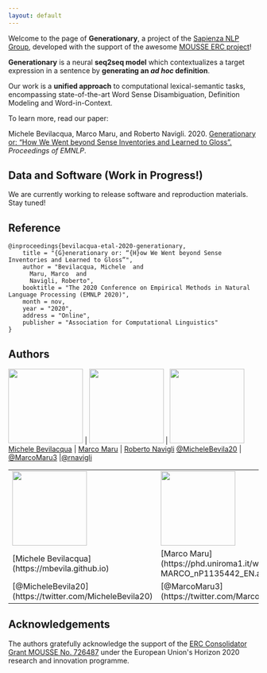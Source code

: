 ```yaml
---
layout: default
---
```

Welcome to the page of **Generationary**, a project of the [Sapienza NLP Group](http://nlp.uniroma1.it), developed with the support of the awesome [MOUSSE ERC project](http://mousse-project.org/)!

**Generationary** is a neural **seq2seq model** which contextualizes a target expression in a sentence by **generating an *ad hoc* definition**. 

Our work is a **unified approach** to computational lexical-semantic tasks, encompassing state-of-the-art Word Sense Disambiguation, Definition Modeling and Word-in-Context.

To learn more, read our paper:

Michele Bevilacqua, Marco Maru, and Roberto Navigli. 2020. [Generationary or: “How We Went beyond Sense Inventories and Learned to Gloss”.](res/EMNLP2020-Generationary.pdf) *Proceedings of EMNLP*.

## Data and Software (Work in Progress!)
We are currently working to release software and reproduction materials. Stay tuned!

## Reference
```
@inproceedings{bevilacqua-etal-2020-generationary,
    title = "{G}enerationary or: “{H}ow We Went beyond Sense Inventories and Learned to Gloss”",
    author = "Bevilacqua, Michele  and
      Maru, Marco  and
      Navigli, Roberto",
    booktitle = "The 2020 Conference on Empirical Methods in Natural Language Processing (EMNLP 2020)",
    month = nov,
    year = "2020",
    address = "Online",
    publisher = "Association for Computational Linguistics"
}
```

## Authors
             
<img src="https://sapienzanlp.github.io/babelpic/imgs/bevilacqua.jpg" width="150" height="150"> | <img src="https://sapienzanlp.github.io/babelpic/imgs/calabrese.jpg" width="150" height="150"> | <img src="https://sapienzanlp.github.io/babelpic/imgs/navigli.jpg" width="150" height="150"> 
[Michele Bevilacqua](https://mbevila.github.io) | [Marco Maru](https://phd.uniroma1.it/web/MARU-MARCO_nP1135442_EN.aspx) | [Roberto Navigli](http://wwwusers.di.uniroma1.it/~navigli/)
[@MicheleBevila20](https://twitter.com/MicheleBevila20) | [@MarcoMaru3](https://twitter.com/MarcoMaru3)  |[@rnavigli](https://twitter.com/rnavigli)

<table align="center">
<tr>
	<td>
		<img src="https://sapienzanlp.github.io/babelpic/imgs/bevilacqua.jpg" width="150" height="150">
	</td>  
	<td>
		<img src="https://sapienzanlp.github.io/babelpic/imgs/calabrese.jpg" width="150" height="150"> 
	</td>
	<td>
		<img src="https://sapienzanlp.github.io/babelpic/imgs/navigli.jpg" width="150" height="150">
	</td>
</tr>
<tr>
	<td>
		[Michele Bevilacqua](https://mbevila.github.io)
	</td>  
	<td>
		[Marco Maru](https://phd.uniroma1.it/web/MARU-MARCO_nP1135442_EN.aspx)
	</td>
	<td>
		[Roberto Navigli](http://wwwusers.di.uniroma1.it/~navigli/)
	</td>
</tr>
<tr>
	<td>
		[@MicheleBevila20](https://twitter.com/MicheleBevila20)
	</td>  
	<td>
		[@MarcoMaru3](https://twitter.com/MarcoMaru3)
	</td>
	<td>
		[@rnavigli](https://twitter.com/rnavigli)
	</td>
</tr> 
</table>

## Acknowledgements
The authors gratefully acknowledge the support of the [ERC Consolidator Grant MOUSSE No. 726487](http://mousse-project.org/) under the European Union's Horizon 2020 research and innovation programme.

